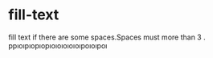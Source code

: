 # fill-text
fill  text if there are some spaces.Spaces must more than 3 .
ppıoıpıopıopıoıoıoıoıoıpoıoıpoı
